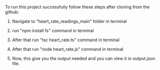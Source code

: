 To run this project successfully follow these steps after cloning from the github:

1. Navigate to "heart_rate_readings_main" folder in terminal

2. run "npm install fs" command in terminal

3. After that run "tsc heart_rate.ts" command in terminal

4. After that run "node heart_rate.js" command in terminal

5. Now, this give you the output needed and you can view it in output.json file.